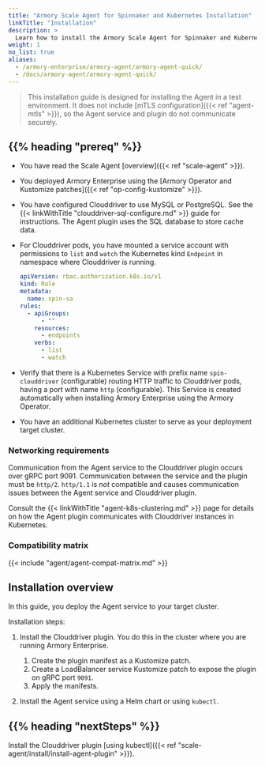 ```yaml
---
title: "Armory Scale Agent for Spinnaker and Kubernetes Installation"
linkTitle: "Installation"
description: >
  Learn how to install the Armory Scale Agent for Spinnaker and Kubernetes in your Kubernetes, Spinnaker, and Armory Enterprise environments.
weight: 1
no_list: true
aliases:
  - /armory-enterprise/armory-agent/armory-agent-quick/
  - /docs/armory-agent/armory-agent-quick/
---
```


>This installation guide is designed for installing the Agent in a test environment. It does not include [mTLS configuration]({{< ref "agent-mtls" >}}), so the Agent service and plugin do not communicate securely.

## {{% heading "prereq" %}}

* You have read the Scale Agent [overview]({{< ref "scale-agent" >}}).
* You deployed Armory Enterprise using the [Armory Operator and Kustomize patches]({{< ref "op-config-kustomize" >}}).
* You have configured Clouddriver to use MySQL or PostgreSQL. See the {{< linkWithTitle "clouddriver-sql-configure.md" >}} guide for instructions. The Agent plugin uses the SQL database to store cache data.
* For Clouddriver pods, you have mounted a service account with permissions to `list` and `watch` the Kubernetes kind `Endpoint` in namespace where Clouddriver is running.

   ```yaml
   apiVersion: rbac.authorization.k8s.io/v1
   kind: Role
   metadata:
     name: spin-sa
   rules:
     - apiGroups:
         - ""
       resources:
         - endpoints
       verbs:
         - list
         - watch
    ```

* Verify that there is a Kubernetes Service with prefix name `spin-clouddriver` (configurable) routing HTTP traffic to Clouddriver pods, having a port with name `http` (configurable). This Service is created automatically when installing Armory Enterprise using the Armory Operator.

* You have an additional Kubernetes cluster to serve as your deployment target cluster.

### Networking requirements

Communication from the Agent service to the Clouddriver plugin occurs over gRPC port 9091. Communication between the service and the plugin must be `http/2`. `http/1.1` is *not* compatible and causes communication issues between the Agent service and Clouddriver plugin.  

Consult the {{< linkWithTitle "agent-k8s-clustering.md" >}} page for details on how the Agent plugin communicates with Clouddriver instances in Kubernetes.

### Compatibility matrix

{{< include "agent/agent-compat-matrix.md" >}}

## Installation overview

In this guide, you deploy the Agent service to your target cluster.

Installation steps:

1. Install the Clouddriver plugin. You do this in the cluster where you are running Armory Enterprise.

   1. Create the plugin manifest as a Kustomize patch.
   1. Create a LoadBalancer service Kustomize patch to expose the plugin on gRPC port `9091`.
   1. Apply the manifests.

1. Install the Agent service using a Helm chart or using `kubectl`.


## {{% heading "nextSteps" %}}

Install the Clouddriver plugin [using kubectl]({{< ref "scale-agent/install/install-agent-plugin" >}}).
</br>
</br>